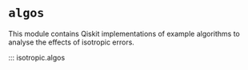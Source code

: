 # `algos`

This module contains Qiskit implementations of example algorithms to analyse the effects of isotropic errors.

::: isotropic.algos
